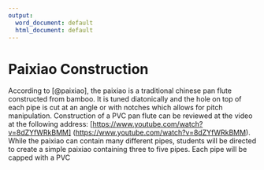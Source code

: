 ```yaml
---
output:
  word_document: default
  html_document: default
---
```


# Paixiao Construction

According to [@paixiao], the paixiao is a traditional chinese pan flute constructed from bamboo. It is tuned diatonically and the hole on top of each pipe is cut at an angle or with notches which allows for pitch manipulation. Construction of a PVC pan flute can be reviewed at the video at the following address: [https://www.youtube.com/watch?v=8dZYfWRkBMM] (https://www.youtube.com/watch?v=8dZYfWRkBMM). While the paixiao can contain many different pipes, students will be directed to create a simple paixiao containing three to five pipes. Each pipe will be capped with a PVC 
